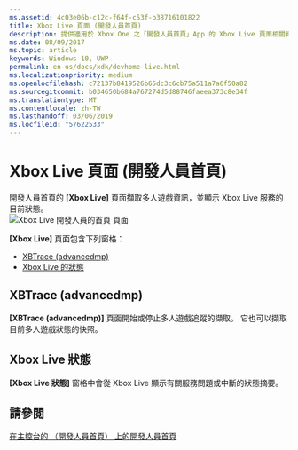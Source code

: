 ```yaml
---
ms.assetid: 4c03e06b-c12c-f64f-c53f-b38716101822
title: Xbox Live 頁面 (開發人員首頁)
description: 提供適用於 Xbox One 之「開發人員首頁」App 的 Xbox Live 頁面相關資訊。
ms.date: 08/09/2017
ms.topic: article
keywords: Windows 10, UWP
permalink: en-us/docs/xdk/devhome-live.html
ms.localizationpriority: medium
ms.openlocfilehash: c72137b8419526b65dc3c6cb75a511a7a6f50a82
ms.sourcegitcommit: b034650b684a767274d5d88746faeea373c8e34f
ms.translationtype: MT
ms.contentlocale: zh-TW
ms.lasthandoff: 03/06/2019
ms.locfileid: "57622533"
---
```

# <a name="xbox-live-page-dev-home"></a>Xbox Live 頁面 (開發人員首頁)
   
  
開發人員首頁的 **\[Xbox Live\]** 頁面擷取多人遊戲資訊，並顯示 Xbox Live 服務的目前狀態。   
 ![Xbox Live 開發人員的首頁 頁面](images/devhome_live.png)   
  
**\[Xbox Live\]** 頁面包含下列窗格：   
 
   *  [XBTrace (advancedmp)](#ID4EPB)  
   *  [Xbox Live 的狀態](#ID4E3B)  

 
<a id="ID4EPB"></a>

   

## <a name="xbtrace-advancedmp"></a>XBTrace (advancedmp)  
   
  
**\[XBTrace (advancedmp)\]** 頁面開始或停止多人遊戲追蹤的擷取。 它也可以擷取目前多人遊戲狀態的快照。   
  
<a id="ID4E3B"></a>

   

## <a name="xbox-live-status"></a>Xbox Live 狀態  
   
  
**\[Xbox Live 狀態\]** 窗格中會從 Xbox Live 顯示有關服務問題或中斷的狀態摘要。   
  
<a id="ID4EPC"></a>

   

## <a name="see-also"></a>請參閱  
 [在主控台的 （開發人員首頁） 上的開發人員首頁](dev-home.md)

  